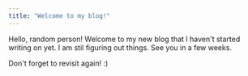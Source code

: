 ```yaml
---
title: "Welcome to my blog!"
---
```


Hello, random person! Welcome to my new blog that I haven't started writing on yet. I am stil figuring out things. See you in a few weeks. 

Don't forget to revisit again! :)
